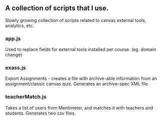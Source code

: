 ## A collection of scripts that I use.
Slowly growing collection of scripts related to canvas external tools, analytics, etc.

### app.js
Used to replace fields for external tools installed per course. (eg. domain change)

### exass.js
Export Assignments - creates a file with archive-able information from an assignment/classic canvas quiz.
Generates an archive-spec XML file.

### teacherMatch.js
Takes a list of users from Mentimeter, and matches it with teachers and students.
Generates two csv files.